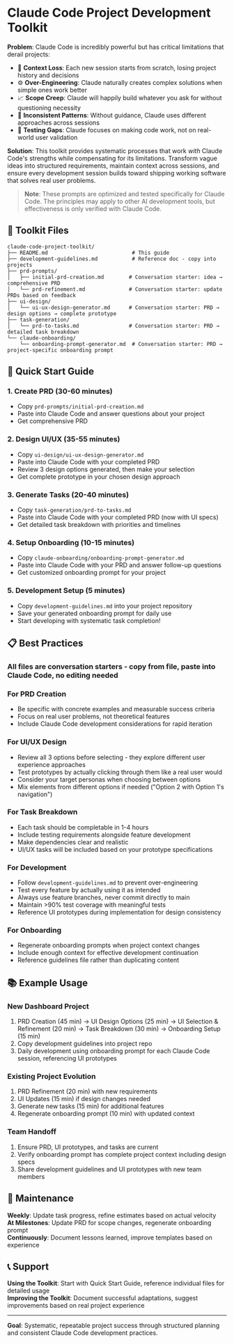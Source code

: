 # Claude Code Project Development Toolkit

**Problem**: Claude Code is incredibly powerful but has critical limitations that derail projects:

- 🧠 **Context Loss**: Each new session starts from scratch, losing project history and decisions
- ⚙️ **Over-Engineering**: Claude naturally creates complex solutions when simple ones work better
- 📈 **Scope Creep**: Claude will happily build whatever you ask for without questioning necessity
- 🔀 **Inconsistent Patterns**: Without guidance, Claude uses different approaches across sessions
- 🧪 **Testing Gaps**: Claude focuses on making code work, not on real-world user validation

**Solution**: This toolkit provides systematic processes that work _with_ Claude Code's strengths while compensating for its limitations. Transform vague ideas into structured requirements, maintain context across sessions, and ensure every development session builds toward shipping working software that solves real user problems.

> **Note**: These prompts are optimized and tested specifically for Claude Code. The principles may apply to other AI development tools, but effectiveness is only verified with Claude Code.

## 📁 Toolkit Files

```
claude-code-project-toolkit/
├── README.md                           # This guide
├── development-guidelines.md           # Reference doc - copy into projects
├── prd-prompts/
│   ├── initial-prd-creation.md        # Conversation starter: idea → comprehensive PRD
│   └── prd-refinement.md              # Conversation starter: update PRDs based on feedback
├── ui-design/
│   └── ui-ux-design-generator.md      # Conversation starter: PRD → design options → complete prototype
├── task-generation/
│   └── prd-to-tasks.md                # Conversation starter: PRD → detailed task breakdown
└── claude-onboarding/
    └── onboarding-prompt-generator.md  # Conversation starter: PRD → project-specific onboarding prompt
```

## 🚀 Quick Start Guide

### 1. **Create PRD** (30-60 minutes)

- Copy `prd-prompts/initial-prd-creation.md`
- Paste into Claude Code and answer questions about your project
- Get comprehensive PRD

### 2. **Design UI/UX** (35-55 minutes)

- Copy `ui-design/ui-ux-design-generator.md`
- Paste into Claude Code with your completed PRD
- Review 3 design options generated, then make your selection
- Get complete prototype in your chosen design approach

### 3. **Generate Tasks** (20-40 minutes)

- Copy `task-generation/prd-to-tasks.md`
- Paste into Claude Code with your completed PRD (now with UI specs)
- Get detailed task breakdown with priorities and timelines

### 4. **Setup Onboarding** (10-15 minutes)

- Copy `claude-onboarding/onboarding-prompt-generator.md`
- Paste into Claude Code with your PRD and answer follow-up questions
- Get customized onboarding prompt for your project

### 5. **Development Setup** (5 minutes)

- Copy `development-guidelines.md` into your project repository
- Save your generated onboarding prompt for daily use
- Start developing with systematic task completion!

## 📋 Best Practices

### **All files are conversation starters** - copy from file, paste into Claude Code, no editing needed

### **For PRD Creation**

- Be specific with concrete examples and measurable success criteria
- Focus on real user problems, not theoretical features
- Include Claude Code development considerations for rapid iteration

### **For UI/UX Design**

- Review all 3 options before selecting - they explore different user experience approaches
- Test prototypes by actually clicking through them like a real user would
- Consider your target personas when choosing between options
- Mix elements from different options if needed ("Option 2 with Option 1's navigation")

### **For Task Breakdown**

- Each task should be completable in 1-4 hours
- Include testing requirements alongside feature development
- Make dependencies clear and realistic
- UI/UX tasks will be included based on your prototype specifications

### **For Development**

- Follow `development-guidelines.md` to prevent over-engineering
- Test every feature by actually using it as intended
- Always use feature branches, never commit directly to main
- Maintain >90% test coverage with meaningful tests
- Reference UI prototypes during implementation for design consistency

### **For Onboarding**

- Regenerate onboarding prompts when project context changes
- Include enough context for effective development continuation
- Reference guidelines file rather than duplicating content

## 📚 Example Usage

### **New Dashboard Project**

1. PRD Creation (45 min) → UI Design Options (25 min) → UI Selection & Refinement (20 min) → Task Breakdown (30 min) → Onboarding Setup (15 min)
2. Copy development guidelines into project repo
3. Daily development using onboarding prompt for each Claude Code session, referencing UI prototypes

### **Existing Project Evolution**

1. PRD Refinement (20 min) with new requirements
2. UI Updates (15 min) if design changes needed
3. Generate new tasks (15 min) for additional features
4. Regenerate onboarding prompt (10 min) with updated context

### **Team Handoff**

1. Ensure PRD, UI prototypes, and tasks are current
2. Verify onboarding prompt has complete project context including design specs
3. Share development guidelines and UI prototypes with new team members

## 🔄 Maintenance

**Weekly**: Update task progress, refine estimates based on actual velocity  
**At Milestones**: Update PRD for scope changes, regenerate onboarding prompt  
**Continuously**: Document lessons learned, improve templates based on experience

## 📞 Support

**Using the Toolkit**: Start with Quick Start Guide, reference individual files for detailed usage  
**Improving the Toolkit**: Document successful adaptations, suggest improvements based on real project experience

---

**Goal**: Systematic, repeatable project success through structured planning and consistent Claude Code development practices.
